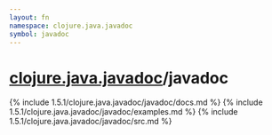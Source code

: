 ```yaml
---
layout: fn
namespace: clojure.java.javadoc
symbol: javadoc
---
```


# [clojure.java.javadoc](../)/javadoc

{% include 1.5.1/clojure.java.javadoc/javadoc/docs.md %}
{% include 1.5.1/clojure.java.javadoc/javadoc/examples.md %}
{% include 1.5.1/clojure.java.javadoc/javadoc/src.md %}

